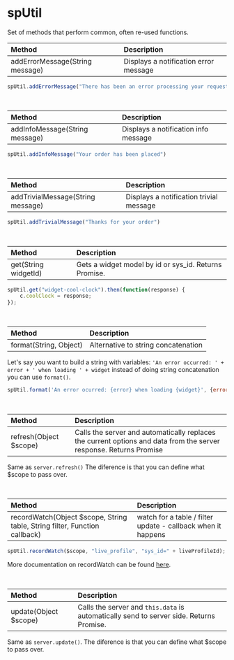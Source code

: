 # spUtil

Set of methods that perform common, often re-used functions. 

| Method | Description|
| :------ | :----------- |
| addErrorMessage(String message)| Displays a notification error message |

```javascript
spUtil.addErrorMessage("There has been an error processing your request")
```

<br/>

| Method | Description|
| :------ | :----------- |
| addInfoMessage(String message) | Displays a notification info message | 

```javascript
spUtil.addInfoMessage("Your order has been placed")
```

<br/>

| Method | Description|
| :------ | :----------- |
| addTrivialMessage(String message)| Displays a notification trivial message |

```javascript
spUtil.addTrivialMessage("Thanks for your order")
```

<br/>

| Method | Description|
| :------ | :----------- |
| get(String widgetId) | Gets a widget model by id or sys_id. Returns Promise. |

```javascript
spUtil.get("widget-cool-clock").then(function(response) {
    c.coolClock = response;
});
```

<br/>


| Method | Description|
| :------ | :----------- |
| format(String, Object) | Alternative to string concatenation | 

Let's say you want to build a string with variables: `'An error occurred: ' + error + ' when loading ' + widget`
instead of doing string concatenation you can use `format()`. 
```javascript
spUtil.format('An error ocurred: {error} when loading {widget}', {error: '404', widget: 'sp-widget'})
```

<br/>

| Method | Description|
| :------ | :----------- |
| refresh(Object $scope) | Calls the server and automatically replaces the current options and data from the server response. Returns Promise |

Same as `server.refresh()`  The diference is that you can define what $scope to pass over. 

<br/>

| Method | Description|
| :------ | :----------- |
| recordWatch(Object $scope, String table, String filter, Function callback)| watch for a table / filter update - callback when it happens |

```javascript
spUtil.recordWatch($scope, "live_profile", "sys_id=" + liveProfileId);
```
More documentation on recordWatch can be found [here](./widget_record_watch.md).

<br/>

| Method | Description|
| :------ | :----------- |
| update(Object $scope)  | Calls the server and `this.data` is automatically send to server side. Returns Promise. |

Same as `server.update()`. The diference is that you can define what $scope to pass over. 















